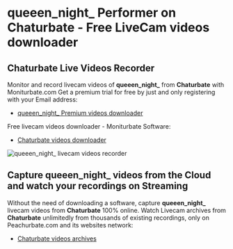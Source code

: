# queeen_night_ Performer on Chaturbate - Free LiveCam videos downloader

## Chaturbate Live Videos Recorder

Monitor and record livecam videos of **queeen_night_** from **Chaturbate** with Moniturbate.com
Get a premium trial for free by just and only registering with your Email address:
* [queeen_night_ Premium videos downloader](https://moniturbate.com/request-demo-licence-key.html)

Free livecam videos downloader - Moniturbate Software:
* [Chaturbate videos downloader](https://moniturbate.com/moniturbate-download-software.html)

![queeen_night_ livecam videos recorder](https://peachurnet.com/templates/moniturbate-software.png)


## Capture queeen_night_ videos from the Cloud and watch your recordings on Streaming

Without the need of downloading a software, capture **queeen_night_** livecam videos from **Chaturbate** 100% online.
Watch Livecam archives from **Chaturbate** unlimitedly from thousands of existing recordings, only on Peachurbate.com and its websites network:
* [Chaturbate videos archives](https://peachurnet.com/)